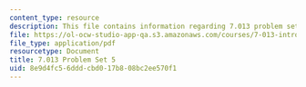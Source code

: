 ```yaml
---
content_type: resource
description: This file contains information regarding 7.013 problem set 5.
file: https://ol-ocw-studio-app-qa.s3.amazonaws.com/courses/7-013-introductory-biology-spring-2013/8e9d4fc56dddcbd017b808bc2ee570f1_MIT7_013S13_Pset_5.pdf
file_type: application/pdf
resourcetype: Document
title: 7.013 Problem Set 5
uid: 8e9d4fc5-6ddd-cbd0-17b8-08bc2ee570f1
---
```

